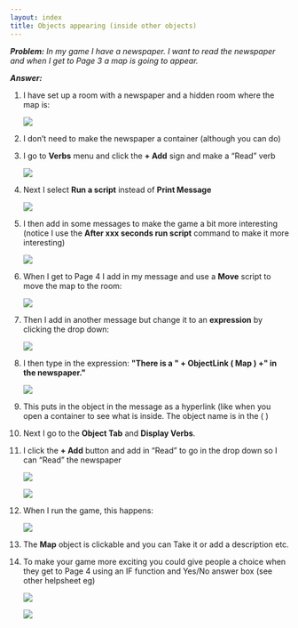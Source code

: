 ```yaml
---
layout: index
title: Objects appearing (inside other objects)
---
```


***Problem:*** *In my game I have a newspaper. I want to read the newspaper and when I get to Page 3 a map is going to appear.*

***Answer:***

1. I have set up a room with a newspaper and a hidden room where the map is:

     
     ![](Hsobjappear1.jpg)

2. I don’t need to make the newspaper a container (although you can do)

3. I go to **Verbs** menu and click the **+ Add** sign and make a “Read” verb

     ![](Hsobjappear2.jpg)

4. Next I select **Run a script** instead of **Print Message**

     ![](Hsobjappear3.jpg)

5. I then add in some messages to make the game a bit more interesting (notice I use the **After xxx seconds run script** command to make it more interesting)

     ![](Hsobjappear4.jpg)

6. When I get to Page 4 I add in my message and use a **Move** script to move the map to the room:

     ![](Hsobjappear5.jpg)

7. Then I add in another message but change it to an **expression** by clicking the drop down:

     ![](Hsobjappear6.jpg)

8. I then type in the expression: **"There is a " + ObjectLink ( Map ) +" in the newspaper."**

     
     ![](Hsobjappear7.jpg)

9. This puts in the object in the message as a hyperlink (like when you open a container to see what is inside. The object name is in the ( )

10. Next I go to the **Object Tab** and **Display Verbs**.

11. I click the **+ Add** button and add in “Read” to go in the drop down so I can “Read” the newspaper

     ![](Hsobjappear8.jpg)
     
     ![](Hsobjappear9.jpg)

12. When I run the game, this happens:

     ![](Hsobjappear10.jpg)

13. The **Map** object is clickable and you can Take it or add a description etc.

14. To make your game more exciting you could give people a choice when they get to Page 4 using an IF function and Yes/No answer box (see other helpsheet eg)

     ![](Hsobjappear11.jpg)

     ![](Hsobjappear12.jpg)
